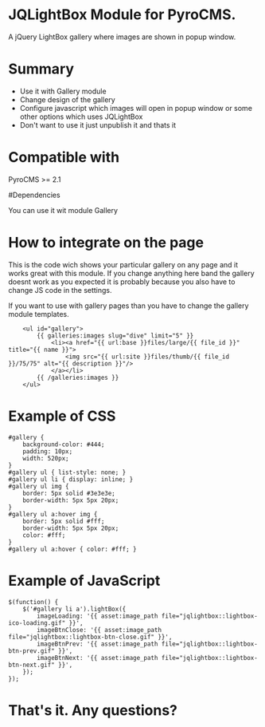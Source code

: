 # JQLightBox Module for PyroCMS.

A jQuery LightBox gallery where images are shown in popup window.

# Summary

* Use it with Gallery module
* Change design of the gallery
* Configure javascript which images will open in popup window or some other options which uses JQLightBox
* Don't want to use it just unpublish it and thats it

# Compatible with

PyroCMS >= 2.1

#Dependencies

You can use it wit module Gallery

# How to integrate on the page
This is the code wich shows your particular gallery on any page and it works great 
with this module. If you change anything here band the gallery doesnt work as you
expected it is probably because you also have to change JS code in the settings.

If you want to use with gallery pages than you have to change the gallery module templates.

        <ul id="gallery">
            {{ galleries:images slug="dive" limit="5" }}
                <li><a href="{{ url:base }}files/large/{{ file_id }}" title="{{ name }}">
                    <img src="{{ url:site }}files/thumb/{{ file_id }}/75/75" alt="{{ description }}"/>
                </a></li>
            {{ /galleries:images }}
        </ul>

# Example of CSS

	#gallery {
	  	background-color: #444;
		padding: 10px;
		width: 520px;
	}
	#gallery ul { list-style: none; }
	#gallery ul li { display: inline; }
	#gallery ul img {
		border: 5px solid #3e3e3e;
		border-width: 5px 5px 20px;
	}
	#gallery ul a:hover img {
		border: 5px solid #fff;
		border-width: 5px 5px 20px;
		color: #fff;
	}
	#gallery ul a:hover { color: #fff; }
 
# Example of JavaScript

	$(function() {
  		$('#gallery li a').lightBox({
			imageLoading: '{{ asset:image_path file="jqlightbox::lightbox-ico-loading.gif" }}',
 			imageBtnClose: '{{ asset:image_path file="jqlightbox::lightbox-btn-close.gif" }}',
 			imageBtnPrev: '{{ asset:image_path file="jqlightbox::lightbox-btn-prev.gif" }}',
 			imageBtnNext: '{{ asset:image_path file="jqlightbox::lightbox-btn-next.gif" }}',
  		});
	});
	
# That's it. Any questions? 